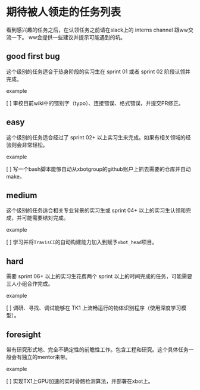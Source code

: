 # 期待被人领走的任务列表

看到感兴趣的任务之后，在认领任务之前请在slack上的 interns channel 跟ww交流一下。
ww会提供一些建议并提示可能遇到的坑。

## good first bug

这个级别的任务适合于热身阶段的实习生在 sprint 01 或者 sprint 02 阶段认领并完成。

example

[ ] 审校目前wiki中的错别字（typo）、连接错误、格式错误，并提交PR修正。

## easy

这个级别的任务适合经过了 sprint 02+ 以上实习生来完成。如果有相关领域的经验则会非常轻松。

example

[ ] 写一个bash脚本能够自动从xbotgroup的github账户上抓去需要的仓库并自动make。

## medium

这个级别的任务适合相关专业背景的实习生或 sprint 04+ 以上的实习生认领和完成，并可能需要结对完成。

example

[ ] 学习并将`TravisCI`的自动构建能力加入到赋予`xbot_head`项目。

## hard

需要 sprint 06+ 以上的实习生花费两个 sprint 以上的时间完成的任务，可能需要三人小组合作完成。

example

[ ] 调研、寻找、调试能够在 TK1 上流畅运行的物体识别程序（使用深度学习模型）。

## foresight

带有研究形式地、完全不确定性的前瞻性工作。包含工程和研究。这个具体任务一般会有独立的mentor来带。

example

[ ] 实现TX1上GPU加速的实时骨骼检测算法，并部署在xbot上。
